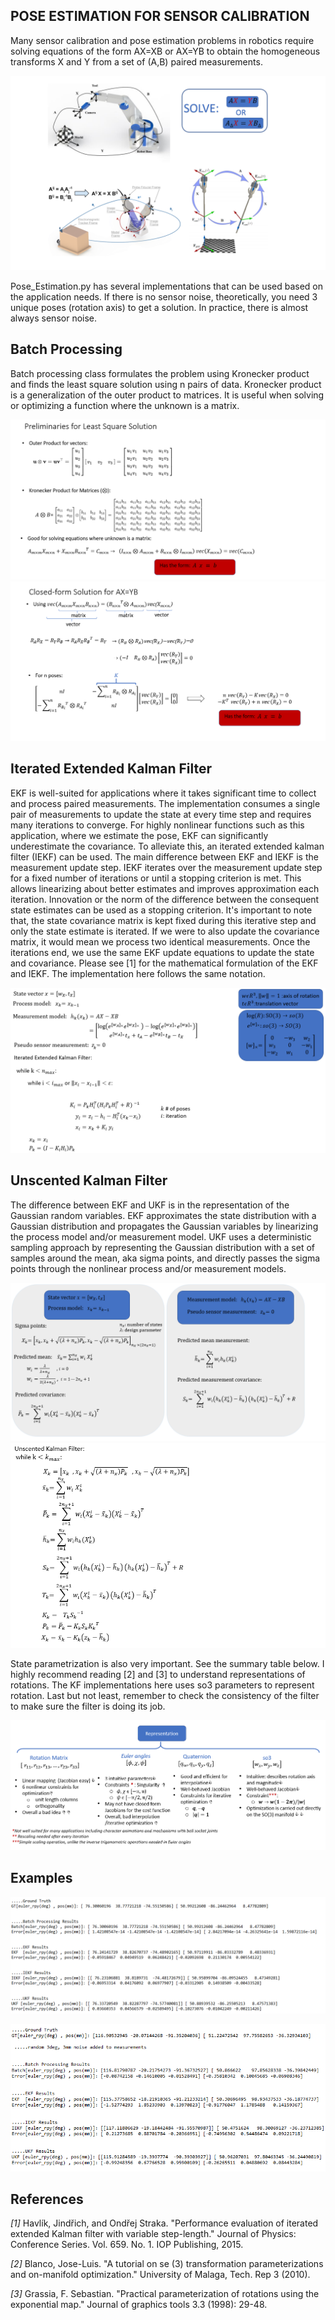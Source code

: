## POSE ESTIMATION FOR SENSOR CALIBRATION

Many sensor calibration and pose estimation problems in robotics require solving equations of the form AX=XB or AX=YB to obtain the homogeneous transforms X and Y from a set of (A,B) paired measurements.

![Example Applications](./Figures/pose_estimation_examples.png)

Pose_Estimation.py has several implementations that can be used based on the application needs. If there is no sensor noise, theoretically, you need 3 unique poses (rotation axis) to get a solution. In practice, there is almost always sensor noise.

## Batch Processing

Batch processing class formulates the problem using Kronecker product and finds the least square solution using n pairs of data. Kronecker product is a generalization of the outer product to matrices. It is useful when solving or optimizing a function where the unknown is a matrix.  

![Preliminaries for Batch Processing Solution](./Figures/Kronecker_Product.png)
![Least-square estimation](./Figures/LSE_solution.png)

## Iterated Extended Kalman Filter 
EKF is well-suited for applications where it takes significant time to collect and process paired measurements. The implementation consumes a single pair of measurements to update the state at every time step and requires many iterations to converge.  For highly nonlinear functions such as this application, where we estimate the pose, EKF can significantly underestimate the covariance. To alleviate this, an iterated extended kalman filter (IEKF) can be used. The main difference between EKF and IEKF is the measurement update step. IEKF iterates over the measurement update step for a fixed number of iterations or until a stopping criterion is met. This allows linearizing about better estimates and improves approximation each iteration.
Innovation or the norm of the difference between the consequent state estimates can be used as a stopping criterion. It's important to note that, the state covariance matrix is kept fixed during this iterative step and only the state estimate is iterated. If we were to also update the covariance matrix, it would mean we process two identical measurements.  Once the iterations end, we use the same EKF update equations to update the state and covariance. Please see [1] for the mathematical formulation of the EKF and IEKF. The implementation here follows the same notation. 

![IEKF implementations](./Figures/IEKF.png)

## Unscented Kalman Filter 
The difference between EKF and UKF is in the representation of the Gaussian random variables. EKF approximates the state distribution with a Gaussian distribution and propagates the Gaussian variables by linearizing the process model and/or measurement model. UKF uses a deterministic sampling approach by representing the Gaussian distribution with a set of samples around the mean, aka sigma points, and directly passes the sigma points through the nonlinear process and/or measurement models. 

![UKF implementations](./Figures/UKF.png)
![UKF pseudocode](./Figures/UKF_eqn.png)

State parametrization is also very important. See the summary table below. I highly recommend reading [2] and [3] to understand representations of rotations. The KF implementations here uses so3 parameters to represent rotation. Last but not least, remember to check the consistency of the filter to make sure the filter is doing its job.

![Representations of Rotation](./Figures/Rotation_representations.png)

## Examples

![Example Results](./Figures/example_results.png)


![Noisy_Example Results](./Figures/noisy_example_results.png)



## References
_[1]_  Havlík, Jindřich, and Ondřej Straka. "Performance evaluation of iterated extended Kalman filter with variable step-length." Journal of Physics: Conference Series. Vol. 659. No. 1. IOP Publishing, 2015.

_[2]_ Blanco, Jose-Luis. "A tutorial on se (3) transformation parameterizations and on-manifold optimization." University of Malaga, Tech. Rep 3 (2010).

_[3]_ Grassia, F. Sebastian. "Practical parameterization of rotations using the exponential map." Journal of graphics tools 3.3 (1998): 29-48.


